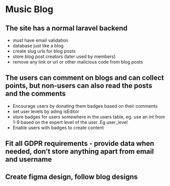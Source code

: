 # Music Blog
## The site has a normal laravel backend
- must have email validation
- database just like a blog
- create slug urls for blog posts
- store blog post creators (later used by members)
- remove any link or url or other malicious code from blog posts
## The users can comment on blogs and can collect points, but non-users can also read the posts and the comments
- Encourage users by donating them badges based on their comments
- set user levels by ading isEditor
- store badges for users somewhere in the users table, eg. use an  int from 1-9 based on the expert level of the user. Eg user_level
- Enable users with badges to create content
## Fit all GDPR requirements - provide data when needed, don’t store anything apart from email and username
## Create figma design, follow blog designs